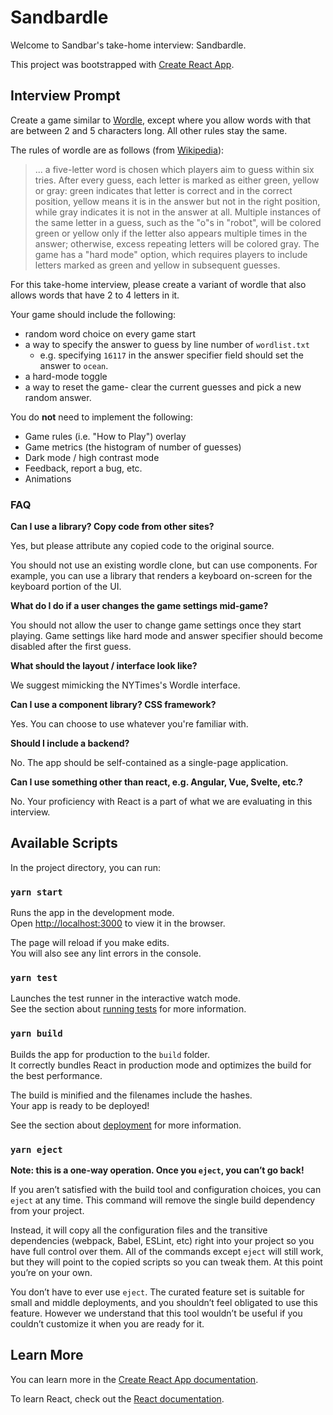# Sandbardle

Welcome to Sandbar's take-home interview: Sandbardle.

This project was bootstrapped with [Create React App](https://github.com/facebook/create-react-app).

## Interview Prompt

Create a game similar to [Wordle](https://www.nytimes.com/games/wordle/index.html),
except where you allow words with that are between 2 and 5 characters long.
All other rules stay the same.

The rules of wordle are as follows (from [Wikipedia](https://en.wikipedia.org/wiki/Wordle#Gameplay)):

> ... a five-letter word is chosen which players aim to guess within six tries.
> After every guess, each letter is marked as either green, yellow or gray:
> green indicates that letter is correct and in the correct position,
> yellow means it is in the answer but not in the right position,
> while gray indicates it is not in the answer at all.
> Multiple instances of the same letter in a guess, such as the "o"s in "robot",
> will be colored green or yellow only if the letter also appears multiple times in the answer;
> otherwise, excess repeating letters will be colored gray.
> The game has a "hard mode" option,
> which requires players to include letters marked as green and yellow in subsequent guesses.

For this take-home interview, please create a variant of wordle that also allows words that have 2 to 4 letters in it.

Your game should include the following:

- random word choice on every game start
- a way to specify the answer to guess by line number of `wordlist.txt`
  - e.g. specifying `16117` in the answer specifier field should set the answer to `ocean`.
- a hard-mode toggle
- a way to reset the game- clear the current guesses and pick a new random answer.

You do **not** need to implement the following:

- Game rules (i.e. "How to Play") overlay
- Game metrics (the histogram of number of guesses)
- Dark mode / high contrast mode
- Feedback, report a bug, etc.
- Animations

### FAQ

**Can I use a library? Copy code from other sites?**

Yes, but please attribute any copied code to the original source.

You should not use an existing wordle clone, but can use components.
For example, you can use a library that renders a keyboard on-screen for the keyboard portion of the UI.

**What do I do if a user changes the game settings mid-game?**

You should not allow the user to change game settings once they start playing.
Game settings like hard mode and answer specifier should become disabled after the first guess.

**What should the layout / interface look like?**

We suggest mimicking the NYTimes's Wordle interface.

**Can I use a component library? CSS framework?**

Yes. You can choose to use whatever you're familiar with.

**Should I include a backend?**

No. The app should be self-contained as a single-page application.

**Can I use something other than react, e.g. Angular, Vue, Svelte, etc.?**

No. Your proficiency with React is a part of what we are evaluating in this interview.

## Available Scripts

In the project directory, you can run:

### `yarn start`

Runs the app in the development mode.\
Open [http://localhost:3000](http://localhost:3000) to view it in the browser.

The page will reload if you make edits.\
You will also see any lint errors in the console.

### `yarn test`

Launches the test runner in the interactive watch mode.\
See the section about [running tests](https://facebook.github.io/create-react-app/docs/running-tests) for more information.

### `yarn build`

Builds the app for production to the `build` folder.\
It correctly bundles React in production mode and optimizes the build for the best performance.

The build is minified and the filenames include the hashes.\
Your app is ready to be deployed!

See the section about [deployment](https://facebook.github.io/create-react-app/docs/deployment) for more information.

### `yarn eject`

**Note: this is a one-way operation. Once you `eject`, you can’t go back!**

If you aren’t satisfied with the build tool and configuration choices, you can `eject` at any time. This command will remove the single build dependency from your project.

Instead, it will copy all the configuration files and the transitive dependencies (webpack, Babel, ESLint, etc) right into your project so you have full control over them. All of the commands except `eject` will still work, but they will point to the copied scripts so you can tweak them. At this point you’re on your own.

You don’t have to ever use `eject`. The curated feature set is suitable for small and middle deployments, and you shouldn’t feel obligated to use this feature. However we understand that this tool wouldn’t be useful if you couldn’t customize it when you are ready for it.

## Learn More

You can learn more in the [Create React App documentation](https://facebook.github.io/create-react-app/docs/getting-started).

To learn React, check out the [React documentation](https://reactjs.org/).
